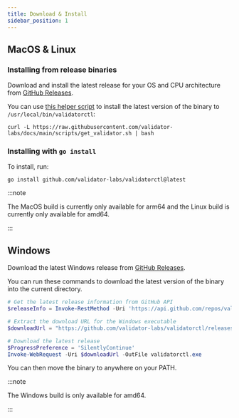 ```yaml
---
title: Download & Install
sidebar_position: 1
---
```


## MacOS & Linux

### Installing from release binaries

Download and install the latest release for your OS and CPU architecture from [GitHub Releases](https://github.com/validator-labs/validatorctl/releases).

You can use [this helper script](https://raw.githubusercontent.com/validator-labs/docs/main/scripts/get_validator.sh) to install the latest version of the binary to `/usr/local/bin/validatorctl`:

```shell
curl -L https://raw.githubusercontent.com/validator-labs/docs/main/scripts/get_validator.sh | bash
```

### Installing with `go install`

To install, run:

```shell
go install github.com/validator-labs/validatorctl@latest
```

:::note

The MacOS build is currently only available for arm64 and the Linux build is currently only available for amd64.

:::

## Windows

Download the latest Windows release from [GitHub Releases](https://github.com/validator-labs/validatorctl/releases/latest).

You can run these commands to download the latest version of the binary into the current directory.

```powershell
# Get the latest release information from GitHub API
$releaseInfo = Invoke-RestMethod -Uri 'https://api.github.com/repos/validator-labs/validatorctl/releases/latest'

# Extract the download URL for the Windows executable
$downloadUrl = "https://github.com/validator-labs/validatorctl/releases/download/$($releaseInfo.tag_name)/validator-windows-amd64"

# Download the latest release
$ProgressPreference = 'SilentlyContinue'
Invoke-WebRequest -Uri $downloadUrl -OutFile validatorctl.exe
```

You can then move the binary to anywhere on your PATH.

:::note

The Windows build is only available for amd64.

:::
